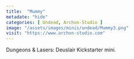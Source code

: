 ```yaml
---
title:  "Mummy"
metadate: "hide"
categories: [ Undead, Archon-Studio ]
image: "/assets/images/minis/undead/Mummy3.png"
visit: "https://www.archon-studio.com"
---
```

Dungeons & Lasers: Deuslair Kickstarter mini.